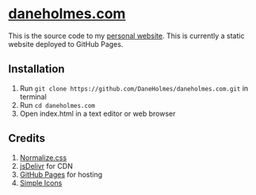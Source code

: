 # [daneholmes.com](https://daneholmes.com)
This is the source code to my [personal website](https://daneholmes.com).
This is currently a static website deployed to GitHub Pages.

## Installation
1. Run ```git clone https://github.com/DaneHolmes/daneholmes.com.git``` in terminal
2. Run ```cd daneholmes.com```
2. Open index.html in a text editor or web browser

## Credits
1. [Normalize.css](https://github.com/necolas/normalize.css/)
2. [jsDelivr](https://www.jsdelivr.com) for CDN
3. [GitHub Pages](https://pages.github.com) for hosting
4. [Simple Icons](https://github.com/simple-icons/simple-icons)